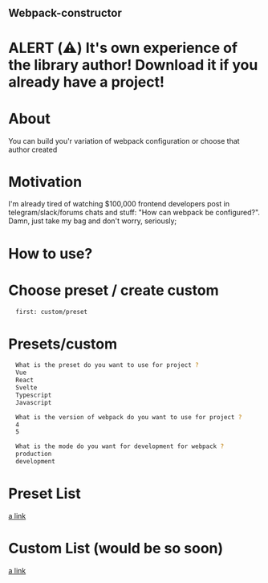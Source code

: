 ## Webpack-constructor

# ALERT (⚠️) It's own experience of the library author! Download it if you already have a project!

# About

You can build you'r variation of webpack configuration or choose that author created

# Motivation

I'm already tired of watching $100,000 frontend developers post in telegram/slack/forums chats and stuff: "How can webpack be configured?". Damn, just take my bag and don't worry, seriously;

# How to use?

# Choose preset / create custom

```sh
  first: custom/preset
```

# Presets/custom

```sh
  What is the preset do you want to use for project ?
  Vue
  React
  Svelte
  Typescript
  Javascript

  What is the version of webpack do you want to use for project ?
  4
  5

  What is the mode do you want for development for webpack ?
  production
  development
```

# Preset List

[a link](https://github.com/Arkady-Skvortsov/webpack-constructor/blob/main/PRESET.md)

# Custom List (would be so soon)

[a link](https://github.com/Arkady-Skvortsov/webpack-constructor/blob/main/CUSTOM.md)
